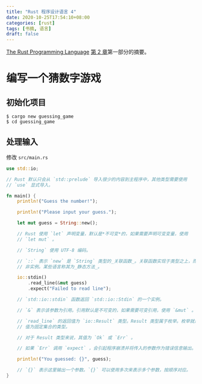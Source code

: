 ```yaml
---
title: "Rust 程序设计语言 4"
date: 2020-10-25T17:54:10+08:00
categories: [rust]
tags: [书摘, 语言]
draft: false
---
```


[The Rust Programming Language][trpl] [第 2 章][source]第一部分的摘要。

<!--more-->

# 编写一个猜数字游戏

## 初始化项目

```shell
$ cargo new guessing_game
$ cd guessing_game
```

## 处理输入

修改 `src/main.rs`

```rust
use std::io;

// Rust 默认只会从 `std::prelude` 导入很少的内容到主程序中，其他类型需要使用
// `use` 显式导入。

fn main() {
    println!("Guess the number!");

    println!("Please input your guess.");

    let mut guess = String::new();

    // Rust 使用 `let` 声明变量，默认是*不可变*的，如果需要声明可变变量，使用
    // `let mut` 。

    // `String` 使用 UTF-8 编码。

    // `::` 表示 `new` 是 `String` 类型的_关联函数_。关联函数实现于类型之上，而
    // 非实例。某些语言称其为_静态方法_。

    io::stdin()
        .read_line(&mut guess)
        .expect("Failed to read line");

    // `std::io::stdin` 函数返回 `std::io::Stdin` 的一个实例。

    // `&` 表示该参数为引用。引用默认是不可变的，如果需要可变引用，使用 `&mut` 。

    // `read_line` 的返回值为 `io::Result` 类型。Result 类型属于枚举。枚举就是
    // 值为固定集合的类型。

    // 对于 Result 类型来说，其值为 `Ok` 或 `Err` 。

    // 如果 `Err` 调用 `expect` ，会引起程序崩溃并将传入的参数作为错误信息输出。如果 `Ok` 调用 `expect` ，会返回 `Ok` 所持有的值。

    println!("You guessed: {}", guess);

    // `{}` 表示这里输出一个参数。`{}` 可以使用多次来表示多个参数，按顺序对应。
}
```

[trpl]: https://doc.rust-lang.org/book/
[source]: https://doc.rust-lang.org/book/ch02-00-guessing-game-tutorial.html
